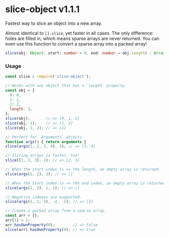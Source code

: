 # slice-object v1.1.1

Fastest way to slice an object into a new array.

Almost identical to `[].slice`, yet faster in all cases. The only difference: holes are filled in, which means sparse arrays are never returned. You can even use this function to convert a sparse array into a packed array!

```typescript
slice(obj: Object, start: number = 0, end: number = obj.length) : Array
```

### Usage

```js
const slice = require('slice-object');

// Works with any object that has a `length` property.
const obj = {
  0: 0,
  1: 1,
  2: 2,
  length: 3,
};
slice(obj);       // => [0, 1, 2]
slice(obj, 1);    // => [1, 2]
slice(obj, 1, 2); // => [1]

// Perfect for `Arguments` objects.
function args() { return arguments }
slice(args(1, 2, 3, 4), 2); // => [3, 4]

// Slicing arrays is faster, too!
slice([1, 2, 3], 1); // => [2, 3]

// When the start index is >= the length, an empty array is returned.
slice(args(1, 2), 2); // => []

// When the start index is >= the end index, an empty array is returned.
slice(args(1, 2), 1, 1); // => []

// Negative indexes are supported.
slice(args(1, 2, 3), -2, -1); // => [2]

// Create a packed array from a sparse array.
const arr = [];
arr[1] = 1;
arr.hasOwnProperty(0);        // => false
slice(arr).hasOwnProperty(0); // => true
```

